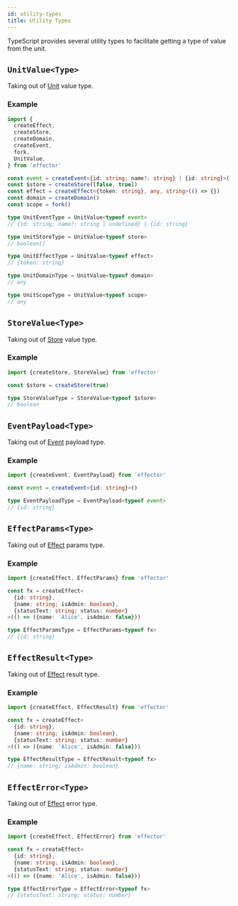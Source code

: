 ```yaml
---
id: utility-types
title: Utility Types
---
```


TypeScript provides several utility types to facilitate getting a type of value from the unit.

## `UnitValue<Type>`

Taking out of [Unit](../../glossary.md#common-unit) value type.

### Example

```ts
import {
  createEffect,
  createStore,
  createDomain,
  createEvent,
  fork,
  UnitValue,
} from 'effector'

const event = createEvent<{id: string; name?: string} | {id: string}>()
const $store = createStore([false, true])
const effect = createEffect<{token: string}, any, string>(() => {})
const domain = createDomain()
const scope = fork()

type UnitEventType = UnitValue<typeof event>
// {id: string; name?: string | undefined} | {id: string}

type UnitStoreType = UnitValue<typeof store>
// boolean[]

type UnitEffectType = UnitValue<typeof effect>
// {token: string}

type UnitDomainType = UnitValue<typeof domain>
// any

type UnitScopeType = UnitValue<typeof scope>
// any
```

## `StoreValue<Type>`

Taking out of [Store](../api/effector/Store.md) value type.

### Example

```ts
import {createStore, StoreValue} from 'effector'

const $store = createStore(true)

type StoreValueType = StoreValue<typeof $store>
// boolean
```

## `EventPayload<Type>`

Taking out of [Event](../api/effector/Event.md) payload type.

### Example

```ts
import {createEvent, EventPayload} from 'effector'

const event = createEvent<{id: string}>()

type EventPayloadType = EventPayload<typeof event>
// {id: string}
```

## `EffectParams<Type>`

Taking out of [Effect](../api/effector/Effect.md) params type.

### Example

```ts
import {createEffect, EffectParams} from 'effector'

const fx = createEffect<
  {id: string},
  {name: string; isAdmin: boolean},
  {statusText: string; status: number}
>(() => ({name: 'Alice', isAdmin: false}))

type EffectParamsType = EffectParams<typeof fx>
// {id: string}
```

## `EffectResult<Type>`

Taking out of [Effect](../api/effector/Effect.md) result type.

### Example

```ts
import {createEffect, EffectResult} from 'effector'

const fx = createEffect<
  {id: string},
  {name: string; isAdmin: boolean},
  {statusText: string; status: number}
>(() => ({name: 'Alice', isAdmin: false}))

type EffectResultType = EffectResult<typeof fx>
// {name: string; isAdmin: boolean}
```

## `EffectError<Type>`

Taking out of [Effect](../api/effector/Effect.md) error type.

### Example

```ts
import {createEffect, EffectError} from 'effector'

const fx = createEffect<
  {id: string},
  {name: string; isAdmin: boolean},
  {statusText: string; status: number}
>(() => ({name: 'Alice', isAdmin: false}))

type EffectErrorType = EffectError<typeof fx>
// {statusText: string; status: number}
```
